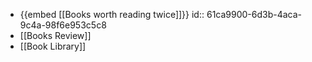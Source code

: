 - {{embed [[Books worth reading twice]]}}
  id:: 61ca9900-6d3b-4aca-9c4a-98f6e953c5c8
- [[Books Review]]
- [[Book Library]]